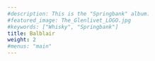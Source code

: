 ```yaml
---
#description: This is the "Springbank" album.
#featured_image: The_Glenlivet_LOGO.jpg
#keywords: ["Whisky", "Springbank"]
title: Balblair
weight: 2
#menus: "main"
---
```

